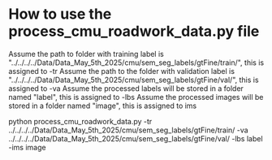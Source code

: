 # How to use the process_cmu_roadwork_data.py file

Assume the path to folder with training label is "../../../../Data/Data_May_5th_2025/cmu/sem_seg_labels/gtFine/train/", this is assigned to -tr
Assume the path to the folder with validation label is "../../../../Data/Data_May_5th_2025/cmu/sem_seg_labels/gtFine/val/", this is assigned to -va
Assume the processed labels will be stored in a folder named "label", this is assigned to -lbs
Assume the processed images will be stored in a folder named "image", this is assigned to ims


python process_cmu_roadwork_data.py -tr ../../../../Data/Data_May_5th_2025/cmu/sem_seg_labels/gtFine/train/ -va ../../../../Data/Data_May_5th_2025/cmu/sem_seg_labels/gtFine/val/ -lbs label -ims image